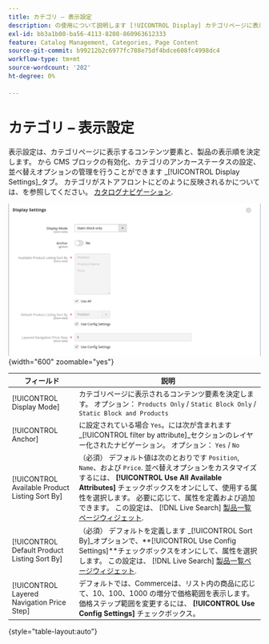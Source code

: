 ```yaml
---
title: カテゴリ – 表示設定
description: の使用について説明します [!UICONTROL Display] カテゴリページに表示するコンテンツ要素と製品の表示順を定義する設定。
exl-id: bb3a1b00-ba56-4113-8208-860963612333
feature: Catalog Management, Categories, Page Content
source-git-commit: b99212b2c6977fc788e75df4bdce608fc4998dc4
workflow-type: tm+mt
source-wordcount: '202'
ht-degree: 0%

---
```


# カテゴリ – 表示設定

表示設定は、カテゴリページに表示するコンテンツ要素と、製品の表示順を決定します。 から CMS ブロックの有効化、カテゴリのアンカーステータスの設定、並べ替えオプションの管理を行うことができます _[!UICONTROL Display Settings]_タブ。 カテゴリがストアフロントにどのように反映されるかについては、を参照してください。 [カタログナビゲーション](navigation.md).

![カテゴリの表示設定](./assets/category-display-settings.png){width="600" zoomable="yes"}

| フィールド | 説明 |
|--- |--- |
| [!UICONTROL Display Mode] | カテゴリページに表示されるコンテンツ要素を決定します。 オプション： `Products Only` / `Static Block Only` / `Static Block and Products` |
| [!UICONTROL Anchor] | に設定されている場合 `Yes`。には次が含まれます _[!UICONTROL filter by attribute]_セクションのレイヤー化されたナビゲーション。 オプション： `Yes` / `No` |
| [!UICONTROL Available Product Listing Sort By] | （必須） デフォルト値は次のとおりです `Position`, `Name`、および `Price`. 並べ替えオプションをカスタマイズするには、 **[!UICONTROL Use All Available Attributes]** チェックボックスをオンにして、使用する属性を選択します。 必要に応じて、属性を定義および追加できます。 この設定は、 [!DNL Live Search] [製品一覧ページウィジェット](https://experienceleague.adobe.com/en/docs/commerce-merchant-services/live-search/live-search-storefront/plp-styling). |
| [!UICONTROL Default Product Listing Sort By] | （必須） デフォルトを定義します _[!UICONTROL Sort By]_オプションで、**[!UICONTROL Use Config Settings]**チェックボックスをオンにして、属性を選択します。 この設定は、 [!DNL Live Search] [製品一覧ページウィジェット](https://experienceleague.adobe.com/en/docs/commerce-merchant-services/live-search/live-search-storefront/plp-styling). |
| [!UICONTROL Layered Navigation Price Step] | デフォルトでは、Commerceは、リスト内の商品に応じて、10、100、1000 の増分で価格範囲を表示します。 価格ステップ範囲を変更するには、 **[!UICONTROL Use Config Settings]** チェックボックス。 |

{style="table-layout:auto"}

